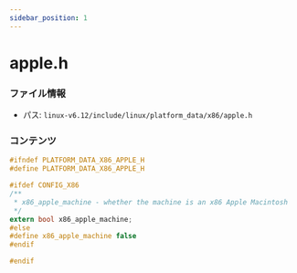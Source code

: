```yaml
---
sidebar_position: 1
---
```

# apple.h

### ファイル情報

- パス: `linux-v6.12/include/linux/platform_data/x86/apple.h`

### コンテンツ

```h
#ifndef PLATFORM_DATA_X86_APPLE_H
#define PLATFORM_DATA_X86_APPLE_H

#ifdef CONFIG_X86
/**
 * x86_apple_machine - whether the machine is an x86 Apple Macintosh
 */
extern bool x86_apple_machine;
#else
#define x86_apple_machine false
#endif

#endif

```
